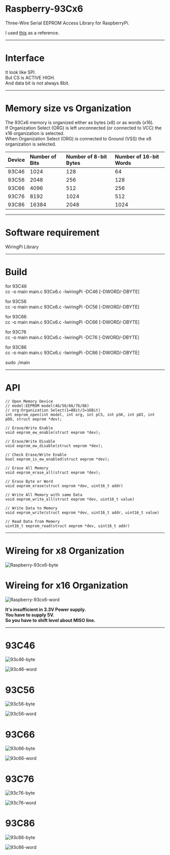 # Raspberry-93Cx6

Three-Wire Serial EEPROM Access Library for RaspberryPi.   

I used [this](https://github.com/0xJoey/Arduino_93C46) as a reference.

---

# Interface

It look like SPI.   
But CS is ACTIVE HIGH.   
And data bit is not always 8bit.   

---

# Memory size vs Organization

The 93Cx6 memory is organized either as bytes (x8) or as words (x16).   
If Organization Select (ORG) is left unconnected (or connected to VCC) the x16 organization is selected.   
When Organization Select (ORG) is connected to Ground (VSS) the x8 organization is selected.    

|Device|Number of Bits|Number of 8-bit Bytes|Number of 16-bit Words|
|:---|:---|:---|:---|
|93C46|1024|128|64|
|93C56|2048|256|128|
|93C66|4096|512|256|
|93C76|8192|1024|512|
|93C86|16384|2048|1024|

---

# Software requirement

WiringPi Library   

---

# Build
for 93C46   
cc -o main main.c 93Cx6.c -lwiringPi -DC46 [-DWORD/-DBYTE]

for 93C56   
cc -o main main.c 93Cx6.c -lwiringPi -DC56 [-DWORD/-DBYTE]

for 93C66   
cc -o main main.c 93Cx6.c -lwiringPi -DC66 [-DWORD/-DBYTE]

for 93C76   
cc -o main main.c 93Cx6.c -lwiringPi -DC76 [-DWORD/-DBYTE]

for 93C86   
cc -o main main.c 93Cx6.c -lwiringPi -DC86 [-DWORD/-DBYTE]

sudo ./main


---

# API

```
// Open Memory Device
// model:EEPROM model(46/56/66/76/86)
// org:Organization Select(1=8Bit/2=16Bit)
int eeprom_open(int model, int org, int pCS, int pSK, int pDI, int pDO, struct eeprom *dev);

// Erase/Write Enable
void eeprom_ew_enable(struct eeprom *dev);

// Erase/Write Disable
void eeprom_ew_disable(struct eeprom *dev);

// Check Erase/Write Enable
bool eeprom_is_ew_enabled(struct eeprom *dev);

// Erase All Memory
void eeprom_erase_all(struct eeprom *dev);

// Erase Byte or Word
void eeprom_erase(struct eeprom *dev, uint16_t addr)

// Write All Memory with same Data
void eeprom_write_all(struct eeprom *dev, uint16_t value)

// Write Data to Memory
void eeprom_write(struct eeprom *dev, uint16_t addr, uint16_t value)

// Read Data from Memory
uint16_t eeprom_read(struct eeprom *dev, uint16_t addr)
```

---

# Wireing for x8 Organization
![Raspberry-93cx6-byte](https://user-images.githubusercontent.com/6020549/79814750-06d50180-83ba-11ea-891c-c604fa2e69aa.jpg)

# Wireing for x16 Organization
![Raspberry-93cx6-word](https://user-images.githubusercontent.com/6020549/79814843-308e2880-83ba-11ea-81c3-a4874460ef1d.jpg)

**It's insufficient in 3.3V Power supply.**   
**You have to supply 5V.**   
**So you have to shift level about MISO line.**   

---

# 93C46
![93c46-byte](https://user-images.githubusercontent.com/6020549/79822923-507b1780-83cd-11ea-8c69-e5ed2dfcc444.jpg)

![93c46-word](https://user-images.githubusercontent.com/6020549/79822955-67216e80-83cd-11ea-8c95-5962a9612bc3.jpg)

# 93C56
![93c56-byte](https://user-images.githubusercontent.com/6020549/79822962-6a1c5f00-83cd-11ea-902b-dc8e95b56de0.jpg)

![93c56-word](https://user-images.githubusercontent.com/6020549/79822965-6c7eb900-83cd-11ea-9c7b-294f9a30f2cb.jpg)

# 93C66
![93c66-byte](https://user-images.githubusercontent.com/6020549/79822968-6f79a980-83cd-11ea-915b-83649c084351.jpg)

![93c66-word](https://user-images.githubusercontent.com/6020549/79822975-72749a00-83cd-11ea-8d93-b8e34b0acac7.jpg)

# 93C76
![93c76-byte](https://user-images.githubusercontent.com/6020549/83958191-f44f5280-a8a9-11ea-8b08-1fa633c7beaf.jpg)

![93c76-word](https://user-images.githubusercontent.com/6020549/83958192-f74a4300-a8a9-11ea-9a48-b98d4028e6eb.jpg)

# 93C86
![93c86-byte](https://user-images.githubusercontent.com/6020549/79822986-76a0b780-83cd-11ea-8963-88009dccdb8c.jpg)

![93c86-word](https://user-images.githubusercontent.com/6020549/79822989-799ba800-83cd-11ea-8e6d-02bad90bcdd4.jpg)
